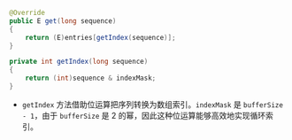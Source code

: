 ```java
@Override
public E get(long sequence)
{
    return (E)entries[getIndex(sequence)];
}

private int getIndex(long sequence)
{
    return (int)sequence & indexMask;
}
```

- `getIndex` 方法借助位运算把序列转换为数组索引。`indexMask` 是 `bufferSize - 1`，由于 `bufferSize` 是 2 的幂，因此这种位运算能够高效地实现循环索引。